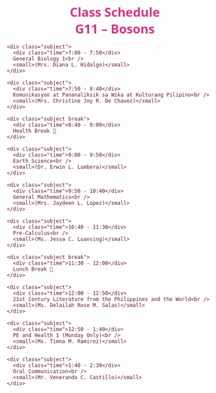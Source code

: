 <!DOCTYPE html>
<html lang="en">
<head>
  <meta charset="UTF-8" />
  <meta name="viewport" content="width=device-width, initial-scale=1.0" />
  <title>Class Schedule, G11 - Bosons</title>
  <style>
    body {
      margin: 0;
      padding: 2rem;
      font-family: "Segoe UI", sans-serif;
      background: linear-gradient(to bottom, #ffe6f0, #ffe6f9);
      color: #5c1a37;
      background-image: url('https://i.imgur.com/q3kzWk9.png');
      background-size: cover;
      background-repeat: no-repeat;
    }

    .container {
      background-color: rgba(255, 255, 255, 0.85);
      border-radius: 20px;
      padding: 1.5rem;
      max-width: 420px;
      margin: 0 auto;
      box-shadow: 0 10px 20px rgba(0, 0, 0, 0.1);
    }

    h1 {
      text-align: center;
      font-size: 1.8rem;
      color: #d63384;
      margin-bottom: 1rem;
    }

    .subject {
      margin-bottom: 1rem;
      line-height: 1.4;
    }

    .time {
      font-weight: bold;
      color: #c2185b;
    }

    .break {
      color: #7b1fa2;
      font-style: italic;
    }

    .emoji {
      font-size: 1.2rem;
    }

    @media (max-width: 480px) {
      body {
        padding: 1rem;
      }

      .container {
        padding: 1rem;
      }
    }
  </style>
</head>
<body>
  <div class="container">
    <h1>Class Schedule<br />G11 – Bosons</h1>

    <div class="subject">
      <div class="time">7:00 - 7:50</div>
      General Biology 1<br />
      <small>(Mrs. Diana L. Hidalgo)</small>
    </div>

    <div class="subject">
      <div class="time">7:50 - 8:40</div>
      Komunikasyon at Pananaliksik sa Wika at Kulturang Pilipino<br />
      <small>(Mrs. Christine Joy R. De Chavez)</small>
    </div>

    <div class="subject break">
      <div class="time">8:40 - 9:00</div>
      Health Break 🧘
    </div>

    <div class="subject">
      <div class="time">9:00 - 9:50</div>
      Earth Science<br />
      <small>(Dr. Erwin L. Lumbera)</small>
    </div>

    <div class="subject">
      <div class="time">9:50 - 10:40</div>
      General Mathematics<br />
      <small>(Mrs. Jaydeen L. Lopez)</small>
    </div>

    <div class="subject">
      <div class="time">10:40 - 11:30</div>
      Pre-Calculus<br />
      <small>(Ms. Jessa C. Luansing)</small>
    </div>

    <div class="subject break">
      <div class="time">11:30 - 12:00</div>
      Lunch Break 🍱
    </div>

    <div class="subject">
      <div class="time">12:00 - 12:50</div>
      21st Century Literature from the Philippines and the World<br />
      <small>(Ms. Delailah Rose M. Salas)</small>
    </div>

    <div class="subject">
      <div class="time">12:50 - 1:40</div>
      PE and Health 1 (Monday Only)<br />
      <small>(Ms. Timna M. Ramirez)</small>
    </div>

    <div class="subject">
      <div class="time">1:40 - 2:30</div>
      Oral Communication<br />
      <small>(Mr. Venerando C. Castillo)</small>
    </div>
  </div>
</body>
</html>
